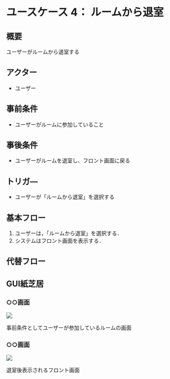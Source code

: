 # ユースケース 4： ルームから退室

## 概要
ユーザーがルームから退室する

## アクター
- ユーザー

## 事前条件
- ユーザーがルームに参加していること

## 事後条件
- ユーザーがルームを退室し、フロント画面に戻る

## トリガ―
- ユーザーが「ルームから退室」を選択する

## 基本フロー
1. ユーザーは，「ルームから退室」を選択する．
2. システムはフロント画面を表示する．


## 代替フロー

## GUI紙芝居
### ○○画面
<img src="room_img.png">

事前条件としてユーザーが参加しているルームの画面

### ○○画面
<img src="lobby.png">

退室後表示されるフロント画面

